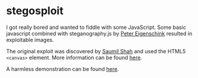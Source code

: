 stegosploit
===========

I got really bored and wanted to fiddle with some JavaScript.
Some basic javascript combined with steganography.js by [Peter Eigenschink](https://github.com/petereigenschink) resulted in exploitable images.

The original exploit was discovered by [Saumil Shah](https://twitter.com/therealsaumil) and used the HTML5 `<canvas>` element. More information can be found [here](https://conference.hitb.org/hitbsecconf2015ams/sessions/stegosploit-hacking-with-pictures/).

A harmless demonstration can be found [here](http://images-fireflies.c9.io/twitter.png).
